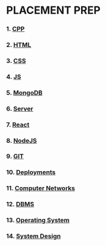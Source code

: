 # PLACEMENT PREP

### 1. [CPP](CPP/CPP.md)

### 2. [HTML](HTML/Html.md)

### 3. [CSS](CSS/CSS.md)

### 4. [JS](JS/JS.md)

### 5. [MongoDB](MongoDB/MongoDB.md)

### 6. [Server](Server/Server.md)

### 7. [React](React/React.md)

### 8. [NodeJS](NodeJS/NodeJS.md)

### 9. [GIT](Git/GitGithub.md)

### 10. [Deployments](Deployments/Deployments.md)

### 11. [Computer Networks](CN/ComputerNetworks.md)

### 12. [DBMS](DBMS/DBMS.md)

### 13. [Operating System](Operating%20System/OS.md)

### 14. [System Design](System%20Design/SystemDesign.md)
